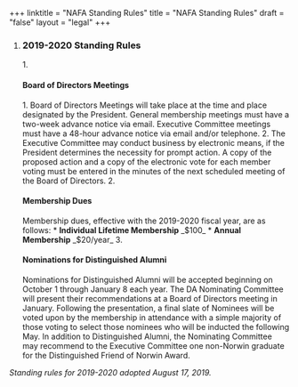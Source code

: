 +++
linktitle = "NAFA Standing Rules"
title = "NAFA Standing Rules"
draft = "false"
layout = "legal"
+++

1. <h3 class="legal-list__section_heading">2019-2020 Standing Rules</h3>
   1. <h4 class="legal-list__inline_subheading">Board of Directors Meetings</h4>  
      1. Board of Directors Meetings will take place at the time and place designated by the President.  General membership meetings must have a two-week advance notice via email.  Executive Committee meetings must have a 48-hour advance notice via email and/or telephone.
      2. The Executive Committee may conduct business by electronic means, if the President determines the necessity for prompt action. A copy of the proposed action and a copy of the electronic vote for each member voting must be entered in the minutes of the next scheduled meeting of the Board of Directors.
   2. <h4 class="legal-list__inline_subheading">Membership Dues</h4>  
      Membership dues, effective with the 2019-2020 fiscal year, are as follows:  
         * <b class="legal-list__initial_word">Individual Lifetime Membership</b>	_$100_
         * <b class="legal-list__initial_word">Annual Membership</b> _$20/year_
   3. <h4 class="legal-list__inline_subheading">Nominations for Distinguished Alumni</h4>  
      Nominations for Distinguished Alumni will be accepted beginning on October 1 through January 8 each year. The DA Nominating Committee will present their recommendations at a Board of Directors meeting in January. Following the presentation, a final slate of Nominees will be voted upon by the membership in attendance with a simple majority of those voting to select those nominees who will be inducted the following May. In addition to Distinguished Alumni, the Nominating Committee may recommend to the Executive Committee one non-Norwin graduate for the Distinguished Friend of Norwin Award.

*Standing rules for 2019-2020 adopted August 17, 2019.*
